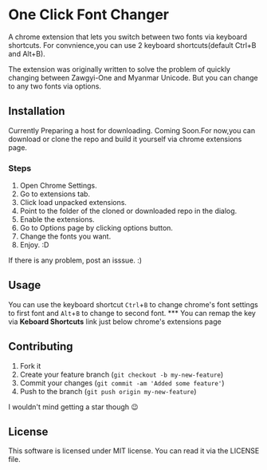 # One Click Font Changer

A chrome extension that lets you switch between two fonts via keyboard shortcuts. For convnience,you can use 2 keyboard shortcuts(default Ctrl+B and Alt+B).

The extension was originally written to solve the problem of quickly changing between Zawgyi-One and Myanmar Unicode. But you can change to any two fonts via options.

## Installation

Currently Preparing a host for downloading. Coming Soon.For now,you can download or clone the repo and build it yourself via chrome extensions page.

### Steps
1. Open Chrome Settings.
2. Go to extensions tab.
3. Click load unpacked extensions.
4. Point to the folder of the cloned or downloaded repo in the dialog.
5. Enable the extensions.
6. Go to Options page by clicking options button.
7. Change the fonts you want.
8. Enjoy. :D

If there is any problem, post an isssue. :)
	

## Usage

You can use the keyboard shortcut `Ctrl`+`B` to change chrome's font settings to first font and `Alt`+`B` to change to second font. 
*** You can remap the key via __Keboard Shortcuts__ link just below chrome's extensions page

## Contributing

  1. Fork it
  2. Create your feature branch (`git checkout -b my-new-feature`)
  3. Commit your changes (`git commit -am 'Added some feature'`)
  4. Push to the branch (`git push origin my-new-feature`)

I wouldn't mind getting a star though :wink:

## License

This software is licensed under MIT license. You can read it via the LICENSE file.
